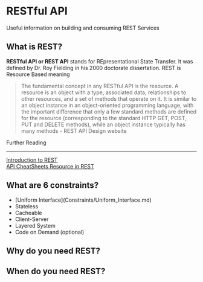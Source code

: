 # RESTful API
Useful information on building and consuming REST Services

<h2>What is REST?</h2>

<strong>RESTful API or REST API</strong> stands for REpresentational State Transfer. It was defined by Dr. Roy Fielding in his 2000 doctorate dissertation.
REST is Resource Based meaning<br>
<blockquote>The fundamental concept in any RESTful API is the resource. A resource is an object with a type, associated data, relationships to other resources, and a set of methods that operate on it. It is similar to an object instance in an object-oriented programming language, with the important difference that only a few standard methods are defined for the resource (corresponding to the standard HTTP GET, POST, PUT and DELETE methods), while an object instance typically has many methods - REST API Design website</blockquote>

Further Reading<hr/>
<a href ="https://www.youtube.com/watch?v=llpr5924N7E"> Introduction to REST </a><br>
<a href ="https://github.com/RestCheatSheet/api-cheat-sheet/wiki"> API CheatSheets </a>
<a href="https://restful-api-design.readthedocs.io/en/latest/resources.html#:~:text=The%20fundamental%20concept%20in%20any,methods%20that%20operate%20on%20it.&text=Resources%20can%20also%20exist%20outside,these%20resources%20as%20singleton%20resources."> Resource in REST </a>

<h2>What are 6 constraints?</h2>
<ul>
  <li>[Uniform Interface](Constraints/Uniform_Interface.md)</li>
  <li>Stateless</li>
  <li>Cacheable</li>
  <li>Client-Server</li>
  <li>Layered System</li>
  <li>Code on Demand (optional)</li>
</ul>

<h2>Why do you need REST?</h2>


<h2>When do you need REST?</h2>
